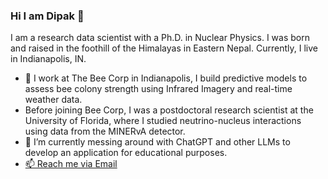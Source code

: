 ### Hi I am Dipak 👋
I am a research data scientist with a Ph.D. in Nuclear Physics. I was born and raised in the foothill of the Himalayas in Eastern Nepal. Currently, I live in Indianapolis, IN.

- 🔭 I work at The Bee Corp in Indianapolis, I build predictive models to assess bee colony strength using Infrared Imagery and real-time weather data.
- Before joining Bee Corp, I was a postdoctoral research scientist at the University of Florida, where I studied neutrino-nucleus interactions using data from the MINERvA detector.
- 🌱 I’m currently messing around with ChatGPT and other LLMs to develop an application for educational purposes. 
- [📫 Reach me via Email](rimaldipak@gmail.com)

